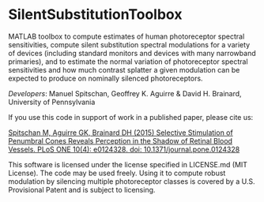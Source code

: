 SilentSubstitutionToolbox
=======================

MATLAB toolbox to compute estimates of human photoreceptor spectral
sensitivities, compute silent substitution spectral modulations for a variety of
devices (including standard monitors and devices with many narrowband
primaries), and to estimate the normal variation of photoreceptor spectral
sensitivities and how much contrast splatter a given modulation can be expected
to produce on nominally silenced photoreceptors.

*Developers*: Manuel Spitschan, Geoffrey K. Aguirre & David H. Brainard,
University of Pennsylvania

If you use this code in support of work in a published paper, please cite us:

[Spitschan M, Aguirre GK, Brainard DH (2015) Selective Stimulation of Penumbral Cones Reveals Perception in the Shadow of Retinal Blood Vessels. PLoS ONE 10(4): e0124328. doi: 10.1371/journal.pone.0124328](http://journals.plos.org/plosone/article?id=10.1371/journal.pone.0124328)

This software is licensed under the license specified in LICENSE.md (MIT License). The code may be used freely. Using it to compute robust modulation by silencing multiple photoreceptor classes is covered by a U.S. Provisional Patent and is subject to licensing.
